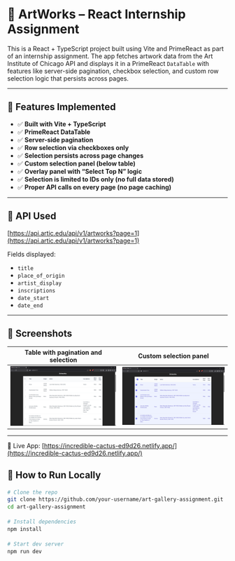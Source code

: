 # 🎨 ArtWorks – React Internship Assignment

This is a React + TypeScript project built using Vite and PrimeReact as part of an internship assignment. The app fetches artwork data from the Art Institute of Chicago API and displays it in a PrimeReact `DataTable` with features like server-side pagination, checkbox selection, and custom row selection logic that persists across pages.

---

## 📌 Features Implemented

- ✅ **Built with Vite + TypeScript**
- ✅ **PrimeReact DataTable**
- ✅ **Server-side pagination**
- ✅ **Row selection via checkboxes only**
- ✅ **Selection persists across page changes**
- ✅ **Custom selection panel (below table)**
- ✅ **Overlay panel with “Select Top N” logic**
- ✅ **Selection is limited to IDs only (no full data stored)**
- ✅ **Proper API calls on every page (no page caching)**

---

## 🔗 API Used

[https://api.artic.edu/api/v1/artworks?page=1](https://api.artic.edu/api/v1/artworks?page=1)

Fields displayed:
- `title`
- `place_of_origin`
- `artist_display`
- `inscriptions`
- `date_start`
- `date_end`

---

## 📸 Screenshots

| Table with pagination and selection | Custom selection panel |
|------------------------------------|-------------------------|
| ![Screenshot 1](./screenshots/tableandrows.png) | ![Screenshot 2](./screenshots/selectedrows.png) |


---
🔗 Live App: [https://incredible-cactus-ed9d26.netlify.app/](https://incredible-cactus-ed9d26.netlify.app/)


## 🚀 How to Run Locally

```bash
# Clone the repo
git clone https://github.com/your-username/art-gallery-assignment.git
cd art-gallery-assignment

# Install dependencies
npm install

# Start dev server
npm run dev

